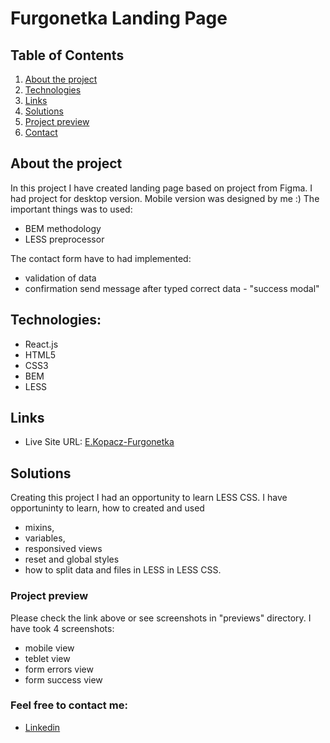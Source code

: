 # Furgonetka Landing Page

## Table of Contents
1. [About the project](#about-the-project)
2. [Technologies](#technologies)
3. [Links](#links)
4. [Solutions](#solutions)
5. [Project preview](#project-preview)
6. [Contact](#feel-free-to-contact-me)

## About the project
In this project I have created landing page based on project from Figma. 
I had project for desktop version. Mobile version was designed by me :)
The important things was to used:
* BEM methodology
* LESS preprocessor

The contact form have to had implemented:
* validation of data
* confirmation send message after typed correct data - "success modal"


## Technologies:
* React.js
* HTML5
* CSS3
* BEM
* LESS


## Links
* Live Site URL: [E.Kopacz-Furgonetka](https://furgonetka-ekopacz.netlify.app)

## Solutions
Creating this project I had an opportunity to learn LESS CSS. 
I have opportuninty to learn, how to created and used
* mixins, 
* variables, 
* responsived views 
* reset and global styles
* how to split data and files in LESS
in LESS CSS.


### Project preview
Please check the link above or see screenshots in "previews" directory. I have took 4 screenshots:
* mobile view
* teblet view
* form errors view
* form success view

### Feel free to contact me:
* [Linkedin](https://www.linkedin.com/in/ewelina-kopacz-929559100/)

